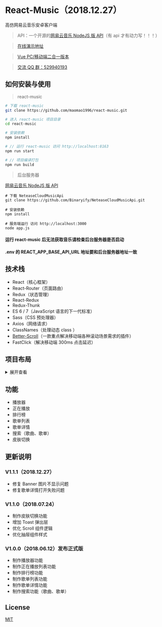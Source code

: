 # React-Music（2018.12.27）

高仿网易云音乐安卓客户端

> API：一个开源的[网易云音乐 NodeJS 版 API](https://binaryify.github.io/NeteaseCloudMusicApi)（有 api 才有动力写！！！）

> [在线演示地址](http://reactmusic.mtnhao.com)

> [Vue PC/移动端二合一版本](https://github.com/maomao1996/Vue-mmPlayer)

> [交流 QQ 群：529940193](http://shang.qq.com/wpa/qunwpa?idkey=f8be1b627a89108ccfda9308720d2a4d0eb3306f253c5d3e8d58452e20b91129)

## 如何安装与使用

> react-music

```sh
# 下载 react-music
git clone https://github.com/maomao1996/react-music.git

# 进入 react-music 项目目录
cd react-music

# 安装依赖
npm install

# // 运行 react-music 访问 http://localhost:8163
npm run start

# // 项目编译打包
npm run build
```

> 后台服务器

[网易云音乐 NodeJS 版 API](https://binaryify.github.io/NeteaseCloudMusicApi)

```
# 下载 NeteaseCloudMusicApi
git clone https://github.com/Binaryify/NeteaseCloudMusicApi.git

# 安装依赖
npm install

# 服务端运行 访问 http://localhost:3000
node app.js
```

#### 运行 react-music 后无法获取音乐请检查后台服务器是否启动

#### .env 的 REACT_APP_BASE_API_URL 地址要和后台服务器地址一致

## 技术栈

-   React（核心框架）
-   React-Router（页面路由）
-   Redux（状态管理）
-   React-Redux
-   Redux-Thunk
-   ES 6 / 7（JavaScript 语言的下一代标准）
-   Sass（CSS 预处理器）
-   Axios（网络请求）
-   ClassNames（处理动态 class ）
-   [Better-Scroll](https://ustbhuangyi.github.io/better-scroll/#/zh)（一款重点解决移动端各种滚动场景需求的插件）
-   FastClick（解决移动端 300ms 点击延迟）

## 项目布局

<details>
<summary>展开查看</summary>
<pre><code>.
├── config                                          // webpack 配置文件
├── public                                          // 项目启动页面
├── scripts                                         // 脚本工具
├── screenshots                                     // 项目截图
├── src                                             // 项目源码目录
│   ├── api                                         // 数据交互
│   │   └── index.js
│   ├── assets                                      // 静态资源目录
│   │   └── images                                     // 图片目录
│   ├── base                                        // 公共基础组件目录
│   │   ├── columnList                              // 歌单基础列表组件 —— 列
│   │   ├── drawer                                  // 抽屉组件
│   │   ├── loading                                 // loading 组件
│   │   ├── notification                            // 通知组件（Toast）
│   │   ├── progress                                // 进度条拖动组件
│   │   ├── rowList                                 // 歌单列表基础组件 —— 行
│   │   ├── scroll                                  // 滚动组件
│   │   ├── slide                                   // slide 组件
│   │   ├── songlist                                // 歌曲列表基础组件
│   │   └── toast                                   // Toast 组件
│   ├── components                                  // 公共项目组件目录
│   │   ├── menu                                    // 菜单组件
│   │   ├── mm-header                               // 一级导航组件
│   │   ├── mm-nav                                  // 二级导航组件
│   │   ├── player                                  // 播放组件
│   │   └── search-list                             // 搜索列表详情组件
│   ├── model                                       // 数据模型目录
│   ├── pages                                       // 项目主页面目录
│   │   ├── discover                                // 发现页面
│   │   ├── playlist                                // 歌单详情页面
│   │   ├── search                                  // 搜索
│   │   ├── sheetlist                               // 歌单页面
│   │   ├── skin                                    // 皮肤切换页面
│   │   ├── toplist                                 // 排行榜页面
│   │   └── App.js                                  // 根组件
│   ├── store                                       // redux 目录
│   │   ├── actions.js                              // 配置 actions 方法
│   │   ├── actionTypes.js                          // 配置 actions 常量
│   │   ├── index.js                                // 引用 redux
│   │   └── reducers.js                             // 处理数据
│   ├── styles                                      // 样式表目录
│   │   ├── index.scss                              // 基础样式
│   │   ├── mixin.scss                              // 基础样式宏
│   │   ├── playCount.scss                          // 播放数量样式宏
│   │   ├── reset.css                               // 基础重置
│   │   └── var.scss                                // 基本变量
│   ├── utils                                       // 公共 Js 目录
│   │   └── utils.js                                // 公用 Js 方法
│   ├── config.js                                   // 基础配置
│   └── index.js                                    // 入口主文件
</code></pre>
</details>

## 功能

-   播放器
-   正在播放
-   排行榜
-   歌单列表
-   歌单详情
-   搜索（歌曲、歌单）
-   皮肤切换

## 更新说明

### V1.1.1（2018.12.27）

-   修复 Banner 图片不显示问题
-   修复歌单详情打开失败问题

### V1.1.0（2018.07.24）

-   制作皮肤切换功能
-   增加 Toast 弹出层
-   优化 Scroll 组件逻辑
-   优化抽屉组件样式

### V1.0.0（2018.06.12）发布正式版

-   制作播放器功能
-   制作正在播放列表功能
-   制作排行榜功能
-   制作歌单列表功能
-   制作歌单详情功能
-   制作搜索功能（歌曲、歌单）

## License

[MIT](https://github.com/maomao1996/react-music/blob/master/LICENSE)
